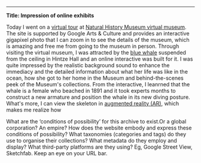 ---
**Title: Impression of online exhibits**

Today I went on a [virtual tour](https://artsandculture.google.com/streetview/the-natural-history-museum-hintze-hall/yQHjHCmSOMKyhQ?sv_lng=-0.1763002033314968&sv_lat=51.49614943214926&sv_h=328.26907700203446&sv_p=21.747201048821324&sv_pid=xCOPaa20DC3Z4eRiKDUyew&sv_z=1) at [Natural History Museum virtual museum](http://nhm.ac.uk/visit/virtual-museum.html). The site is supported by Google Arts & Culture and provides an interactive gigapixel photo that I can zoom in to see the details of the museum, which is amazing and free me from going to the museum in person. Through visiting the virtual museum, I was attracted by the [blue whale](https://www.nhm.ac.uk/bluewhale/) suspended from the ceiling in Hintze Hall and an online interactive was built for it. I was quite impressed by the realistic background sound to enhance the immediacy and the detailed information about what her life was like in the ocean, how she got to her home in the Museum and behind-the-scenes peek of the Museum's collections. From the interactive, I leanrned that the whale is a female who beached in 1891 and it took experts months to construct a new armature and position the whale in its new diving posture. What's more, I can view the skeleton in [augmented reality (AR)](https://artsandculture.google.com/asset/GAG_J9wcz31GXw), which makes me realize how




What are the ‘conditions of possibility’ for this archive to exist.Or a global corporation? An empire? How does the website embody and express these conditions of possibility?
What taxonomies (categories and tags) do they use to organise their collections?
What metadata do they employ and display?
What third-party platforms are they using? Eg, Google Street View, Sketchfab. Keep an eye on your URL bar.
